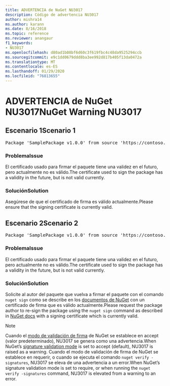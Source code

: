 ```yaml
---
title: ADVERTENCIA de NuGet NU3017
description: Código de advertencia NU3017
author: mishra14
ms.author: karann
ms.date: 8/16/2018
ms.topic: reference
ms.reviewer: anangaur
f1_keywords:
- NU3017
ms.openlocfilehash: d80ad1b08bf6d60c3f619fbc4c48da9525294ccb
ms.sourcegitcommit: e9c1dd0679ddd8ba3ee992d817b405f13da0472a
ms.translationtype: MT
ms.contentlocale: es-ES
ms.lasthandoff: 01/29/2020
ms.locfileid: "76813655"
---
```

# <a name="nuget-warning-nu3017"></a><span data-ttu-id="d89e7-103">ADVERTENCIA de NuGet NU3017</span><span class="sxs-lookup"><span data-stu-id="d89e7-103">NuGet Warning NU3017</span></span>

## <a name="scenario-1"></a><span data-ttu-id="d89e7-104">Escenario 1</span><span class="sxs-lookup"><span data-stu-id="d89e7-104">Scenario 1</span></span>

<pre>Package 'SamplePackage v1.0.0' from source 'https://contoso.com/index.json': The signing certificate is not yet valid.</pre>

### <a name="issue"></a><span data-ttu-id="d89e7-105">Problema</span><span class="sxs-lookup"><span data-stu-id="d89e7-105">Issue</span></span>

<span data-ttu-id="d89e7-106">El certificado usado para firmar el paquete tiene una validez en el futuro, pero actualmente no es válido.</span><span class="sxs-lookup"><span data-stu-id="d89e7-106">The certificate used to sign the package has a validity in the future, but is not valid currently.</span></span>


### <a name="solution"></a><span data-ttu-id="d89e7-107">Solución</span><span class="sxs-lookup"><span data-stu-id="d89e7-107">Solution</span></span>

<span data-ttu-id="d89e7-108">Asegúrese de que el certificado de firma es válido actualmente.</span><span class="sxs-lookup"><span data-stu-id="d89e7-108">Please ensure that the signing certificate is currently valid.</span></span>



## <a name="scenario-2"></a><span data-ttu-id="d89e7-109">Escenario 2</span><span class="sxs-lookup"><span data-stu-id="d89e7-109">Scenario 2</span></span>

<pre>Package 'SamplePackage v1.0.0' from source 'https://contoso.com/index.json': The primary signature's certificate is not yet valid.</pre>

### <a name="issue"></a><span data-ttu-id="d89e7-110">Problema</span><span class="sxs-lookup"><span data-stu-id="d89e7-110">Issue</span></span>

<span data-ttu-id="d89e7-111">El certificado usado para firmar el paquete tiene una validez en el futuro, pero actualmente no es válido.</span><span class="sxs-lookup"><span data-stu-id="d89e7-111">The certificate used to sign the package has a validity in the future, but is not valid currently.</span></span>


### <a name="solution"></a><span data-ttu-id="d89e7-112">Solución</span><span class="sxs-lookup"><span data-stu-id="d89e7-112">Solution</span></span>

<span data-ttu-id="d89e7-113">Solicite al autor del paquete que vuelva a firmar el paquete con el comando `nuget sign` como se describe en los [documentos de NuGet](../../create-packages/sign-a-package.md) con un certificado de firma que es válido actualmente.</span><span class="sxs-lookup"><span data-stu-id="d89e7-113">Please request the package author to re-sign the package using the `nuget sign` command as described in [NuGet docs](../../create-packages/sign-a-package.md) with a signing certificate which is currently valid.</span></span>


> [!Note]
> <span data-ttu-id="d89e7-114">Cuando el [modo de validación de firma](../../consume-packages/installing-signed-packages.md#configure-package-signature-requirements) de NuGet se establece en accept (valor predeterminado), NU3017 se genera como una advertencia.</span><span class="sxs-lookup"><span data-stu-id="d89e7-114">When NuGet’s [signature validation mode](../../consume-packages/installing-signed-packages.md#configure-package-signature-requirements) is set to accept (default), NU3017 is raised as a warning.</span></span> <span data-ttu-id="d89e7-115">Cuando el modo de validación de firma de NuGet se establece en requerir, o cuando se ejecuta el comando `nuget verify -signatures`, NU3017 se eleva de una advertencia a un error.</span><span class="sxs-lookup"><span data-stu-id="d89e7-115">When NuGet’s signature validation mode is set to require, or when running the `nuget verify -signatures` command, NU3017 is elevated from a warning to an error.</span></span> 
